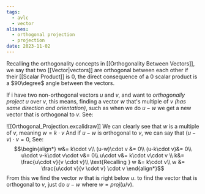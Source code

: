 ```yaml
---
tags:
  - avlc
  - vector
aliases:
  - orthogonal projection
  - projection
date: 2023-11-02
---
```

Recalling the orthogonality concepts in [[Orthogonality Between Vectors]], we say that two [[Vector|vectors]] are orthogonal between each other if their [[Scalar Product]] is $0$, the direct consequence of a $0$ scalar product is a $90\degree$ angle between the vectors.

If i have two non-orthogonal vectors $u$ and $v$, and want to *orthogonally project* $u$ over $v$, this means, finding a vector $w$ that's multiple of $v$ *(has same direction and orientation)*, such as when we do $u - w$ we get a new vector that is orthogonal to $v$. See:

![[Orthogonal_Projection.excalidraw]]
We can clearly see that $w$ is a multiple of $v$, meaning $w = k \cdot v$
And if $u - w$ is orthogonal to $v$, we can say that $(u-v)\cdot v = 0$, See:
$$\begin{align*}
w&= k\cdot v\\
(u-w)\cdot v &= 0\\
(u-k\cdot v)&= 0\\
u\cdot v-k\cdot v\cdot v&= 0\\
u\cdot v&= k\cdot v\cdot v \\
k&= \frac{u\cdot v}{v \cdot v}\\
\text{Recalling } w &= k\cdot v\\
w &= \frac{u\cdot v}{v \cdot v} \cdot v
\end{align*}$$
From this we find the vector $w$ that is right below $u$. to find the vector that is orthogonal to $v$, just do $u - w$ where $w = proj(u/v)$. 